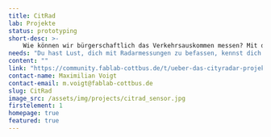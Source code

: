 ```yaml
---
title: CitRad
lab: Projekte
status: prototyping
short-desc: >-
    Wie können wir bürgerschaftlich das Verkehrsauskommen messen? Mit dieser Frage beschäftigen wir uns im Citizen-Science-Projekt CitRad. Ziel ist es, ein einfaches Sensormodul zu bauen, was sich jeder ins Fenster stellen kann, um vorbeifahrende Autos und Fahrräder sowie ihre Geschwindigkeiten zu erfassen. In einem großen Datensatz vereint lässt sich damit das Verkehrsaufkommen einer Stadt selbst bestimmen.
needs: "Du hast Lust, dich mit Radarmessungen zu befassen, kennst dich mit der Detektion von Radarwellen aus oder möchtest dir einfach einen Sensor ins Fenster hängen? Dann komm am Mittwoch, ab 17 Uhr ins FabLab. Beim OpenHackSpace arbeiten wir am Sensor und machen erste Tests. Am 20. und 27. September, ab 17:30, gibt es zwei Workshops zu den Themen Gehäusebau und Datenanalyse. Sei dabei!"
content: ""
link: "https://community.fablab-cottbus.de/t/ueber-das-cityradar-projekt/453"
contact-name: Maximilian Voigt
contact-email: m.voigt@fablab-cottbus.de
slug: CitRad
image_src: /assets/img/projects/citrad_sensor.jpg
firstelement: 1
homepage: true
featured: true
---
```

